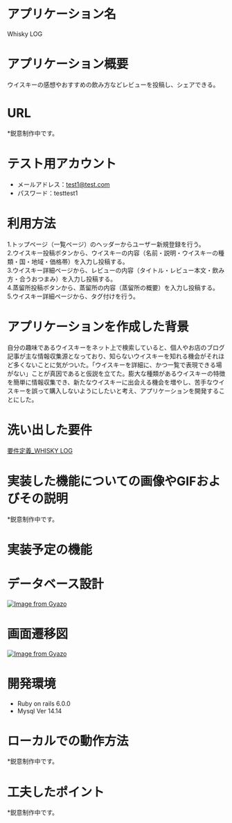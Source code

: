 # アプリケーション名	
Whisky LOG
# アプリケーション概要
ウイスキーの感想やおすすめの飲み方などレビューを投稿し、シェアできる。
# URL
*鋭意制作中です。
# テスト用アカウント	
- メールアドレス：test1@test.com  
- パスワード：testtest1
# 利用方法	
1.トップページ（一覧ページ）のヘッダーからユーザー新規登録を行う。  
2.ウイスキー投稿ボタンから、ウイスキーの内容（名前・説明・ウイスキーの種類・国・地域・価格帯）を入力し投稿する。  
3.ウイスキー詳細ページから、レビューの内容（タイトル・レビュー本文・飲み方・合うおつまみ）を入力し投稿する。  
4.蒸留所投稿ボタンから、蒸留所の内容（蒸留所の概要）を入力し投稿する。  
5.ウイスキー詳細ページから、タグ付けを行う。  

# アプリケーションを作成した背景
自分の趣味であるウイスキーをネット上で検索していると、個人やお店のブログ記事が主な情報収集源となっており、知らないウイスキーを知れる機会がそれほど多くないことに気がついた。「ウイスキーを詳細に、かつ一覧で表現できる場がない」ことが真因であると仮説を立てた。膨大な種類があるウイスキーの特徴を簡単に情報収集でき、新たなウイスキーに出会える機会を増やし、苦手なウイスキーを誤って購入しないようにしたいと考え、アプリケーションを開発することにした。
# 洗い出した要件
[要件定義_WHISKY LOG](https://docs.google.com/spreadsheets/d/1BSuU7G0e_jjpQ7l9BhHZBtMpmZQ0W1za_axvA6ZOQP0/edit#gid=982722306)
# 実装した機能についての画像やGIFおよびその説明
*鋭意制作中です。
# 実装予定の機能

# データベース設計
[![Image from Gyazo](https://i.gyazo.com/72b91fd65bf78fc3f4295ced685572e8.png)](https://gyazo.com/72b91fd65bf78fc3f4295ced685572e8)
# 画面遷移図
[![Image from Gyazo](https://i.gyazo.com/537317dd6faa900ade3175d9f9b3f5b5.png)](https://gyazo.com/537317dd6faa900ade3175d9f9b3f5b5)
# 開発環境
- Ruby on rails 6.0.0
- Mysql  Ver 14.14

# ローカルでの動作方法
*鋭意制作中です。
# 工夫したポイント
*鋭意制作中です。  











